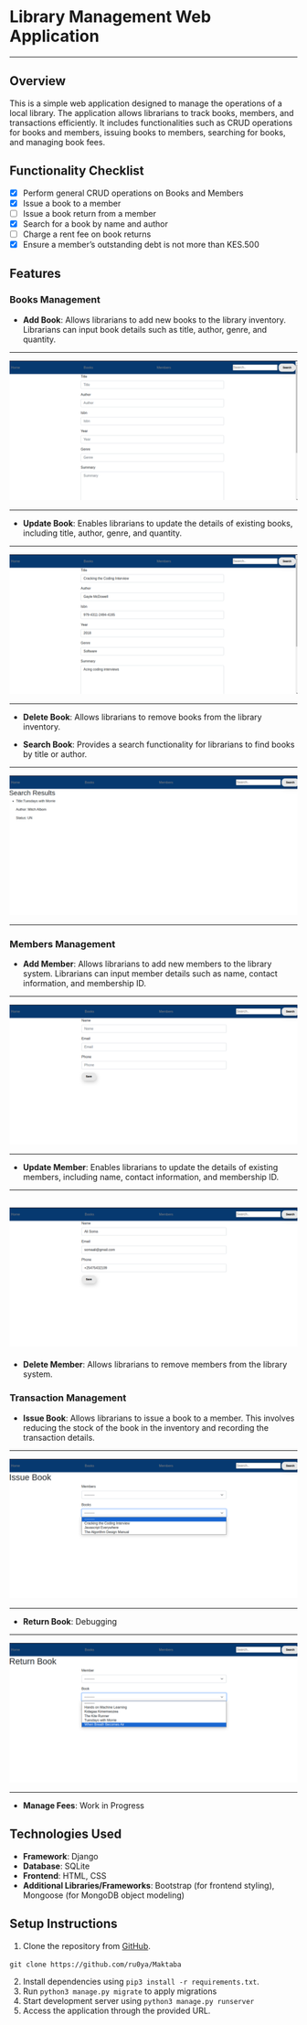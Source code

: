 # Library Management Web Application
-------------------------------------------
## Overview

This is a simple web application designed to manage the operations of a local library. The application allows librarians to track books, members, and transactions efficiently. It includes functionalities such as CRUD operations for books and members, issuing books to members, searching for books, and managing book fees.

## Functionality Checklist

- [x] Perform general CRUD operations on Books and Members
- [x] Issue a book to a member
- [ ] Issue a book return from a member
- [x] Search for a book by name and author
- [ ] Charge a rent fee on book returns
- [x] Ensure a member’s outstanding debt is not more than KES.500

## Features

### Books Management

- **Add Book**: Allows librarians to add new books to the library inventory. Librarians can input book details such as title, author, genre, and quantity.  

---------------------------------------  

![add new book](addBook.png)  

-------------------------------------

- **Update Book**: Enables librarians to update the details of existing books, including title, author, genre, and quantity.  
---------------------------------------------------------------  

![update book details](updateBook.png)  

------------------------------------------------------------  

- **Delete Book**: Allows librarians to remove books from the library inventory.  

- **Search Book**: Provides a search functionality for librarians to find books by title or author.  

------------------------------------  

 ![serch book](search.png)  

--------------------------------------  



### Members Management

- **Add Member**: Allows librarians to add new members to the library system. Librarians can input member details such as name, contact information, and membership ID.  
-----------------------------------------------------------  
![add member](addMember.png)  

----------------------------------------  

- **Update Member**: Enables librarians to update the details of existing members, including name, contact information, and membership ID.  
-----------------------  
![update member](updateMember.png)  
------------------------------  

- **Delete Member**: Allows librarians to remove members from the library system.

### Transaction Management

- **Issue Book**: Allows librarians to issue a book to a member. This involves reducing the stock of the book in the inventory and recording the transaction details.  
---------------------------  
![issue book](issue.png)  

-----------------------------  

- **Return Book**: Debugging  
----------------------------------  
![return book](return.png)  

------------------------------------
- **Manage Fees**: Work in Progress

## Technologies Used

- **Framework**: Django
- **Database**: SQLite  
- **Frontend**: HTML, CSS
- **Additional Libraries/Frameworks**: Bootstrap (for frontend styling), Mongoose (for MongoDB object modeling)

## Setup Instructions

1. Clone the repository from [GitHub](https://github.com/ru0ya/Maktaba).  

`git clone https://github.com/ru0ya/Maktaba`  

2. Install dependencies using `pip3 install -r requirements.txt`.
3. Run `python3 manage.py migrate` to apply migrations
4. Start development server using `python3 manage.py runserver`
5. Access the application through the provided URL.
